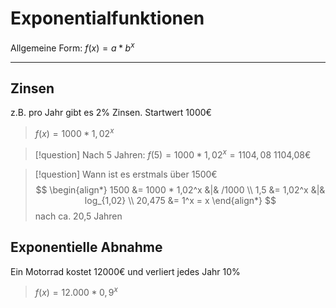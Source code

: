 # Exponentialfunktionen
Allgemeine Form: $f(x) = a*b^x$

---
## Zinsen
z.B. pro Jahr gibt es 2% Zinsen. Startwert 1000€

> $f(x)=1000*1,02^x$


> [!question] Nach 5 Jahren:
> $f(5)=1000*1,02^x=1104,08$
> 1104,08€

> [!question] Wann ist es erstmals über 1500€
> $$
> \begin{align*}
> 	1500 &= 1000 * 1,02^x &|& /1000 \\
> 	1,5 &= 1,02^x &|& log_{1,02} \\
> 	20,475 &= 1^x = x
> \end{align*}
> $$
> nach ca. 20,5 Jahren

## Exponentielle Abnahme
Ein Motorrad kostet 12000€ und verliert jedes Jahr 10%

> $f(x) = 12.000 * 0,9^x$


